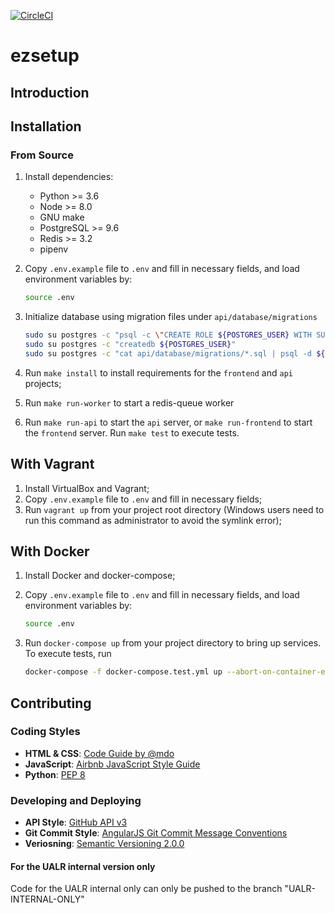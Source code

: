[![CircleCI](https://circleci.com/gh/nguyendv/ezsetup.svg?style=shield&circle-token=9deee429135839cc89edb061e37530e59546d865)](https://circleci.com/gh/nguyendv/ezsetup)

# ezsetup

## Introduction

<!-- TODO: Describe what is ezsetup. Better have a logo. -->

## Installation

### From Source

1. Install dependencies:
    - Python >= 3.6
    - Node >= 8.0
    - GNU make
    - PostgreSQL >= 9.6
    - Redis >= 3.2
    - pipenv
2. Copy `.env.example` file to `.env` and fill in necessary fields, and load environment variables by:

    ```bash
    source .env
    ```
3. Initialize database using migration files under `api/database/migrations`

    ```bash
    sudo su postgres -c "psql -c \"CREATE ROLE ${POSTGRES_USER} WITH SUPERUSER CREATEDB CREATEROLE LOGIN ENCRYPTED PASSWORD '${POSTGRES_PASSWORD}';\""
    sudo su postgres -c "createdb ${POSTGRES_USER}"
    sudo su postgres -c "cat api/database/migrations/*.sql | psql -d ${POSTGRES_USER}"
    ```
4. Run `make install` to install requirements for the `frontend` and `api` projects;
5. Run `make run-worker` to start a redis-queue worker
6. Run `make run-api` to start the `api` server, or `make run-frontend` to start the `frontend` server. Run `make test` 
to execute tests.

## With Vagrant

1. Install VirtualBox and Vagrant;
2. Copy `.env.example` file to `.env` and fill in necessary fields;
3. Run `vagrant up` from your project root directory (Windows users need to run this command as administrator to avoid 
the symlink error);

## With Docker

1. Install Docker and docker-compose;
2. Copy `.env.example` file to `.env` and fill in necessary fields, and load environment variables by:

    ```bash
    source .env
    ```
3. Run `docker-compose up` from your project directory to bring up services. To execute tests, run

    ```bash
    docker-compose -f docker-compose.test.yml up --abort-on-container-exit
    ```

## Contributing

### Coding Styles
<!-- TODO: Use linter to enforce code styles -->
- **HTML & CSS**: [Code Guide by @mdo](http://codeguide.co)
- **JavaScript**: [Airbnb JavaScript Style Guide](https://github.com/airbnb/javascript)
- **Python**: [PEP 8](https://www.python.org/dev/peps/pep-0008/)

### Developing and Deploying
- **API Style**: [GitHub API v3](https://developer.github.com/v3/)
- **Git Commit Style**: [AngularJS Git Commit Message Conventions](https://github.com/angular/angular/blob/master/CONTRIBUTING.md#commit)
- **Veriosning**: [Semantic Versioning 2.0.0](https://semver.org/)

#### For the UALR internal version only
Code for the UALR internal only can only be pushed to the branch "UALR-INTERNAL-ONLY"
